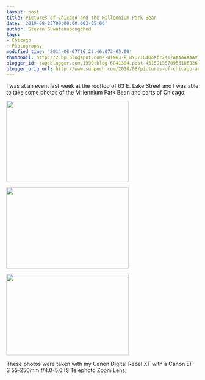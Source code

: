 ```yaml
---
layout: post
title: Pictures of Chicago and the Millennium Park Bean
date: '2010-08-23T09:00:00.003-05:00'
author: Steven Suwatanapongched
tags:
- Chicago
- Photography
modified_time: '2014-08-07T16:23:46.073-05:00'
thumbnail: http://2.bp.blogspot.com/-UiNG3-k_BY0/TG4QoafrZsI/AAAAAAAAVJw/W3ld86ABlxs/s72-c/IMG_1883.jpg
blogger_id: tag:blogger.com,1999:blog-6841384.post-4515913570956106026
blogger_orig_url: http://www.sunpech.com/2010/08/pictures-of-chicago-and-millennium-park.html
---
```


I was at an event last week at the rooftop of 63 E. Lake Street and I was able to take some photos of the Millennium Park Bean and parts of Chicago.

<a href="http://2.bp.blogspot.com/-UiNG3-k_BY0/TG4QoafrZsI/AAAAAAAAVJw/W3ld86ABlxs/s1600/IMG_1883.jpg" imageanchor="1"><img border="0" height="213" src="http://2.bp.blogspot.com/-UiNG3-k_BY0/TG4QoafrZsI/AAAAAAAAVJw/W3ld86ABlxs/s320/IMG_1883.jpg" width="320" /></a>

<a href="http://4.bp.blogspot.com/-vzsEnFEJOds/TG4QsX4A_3I/AAAAAAAAVJ4/bEFqIUQivk4/s1600/IMG_1884.jpg" imageanchor="1"><img border="0" height="213" src="http://4.bp.blogspot.com/-vzsEnFEJOds/TG4QsX4A_3I/AAAAAAAAVJ4/bEFqIUQivk4/s320/IMG_1884.jpg" width="320" /></a>

<a href="http://3.bp.blogspot.com/-LGkcobbS_Jw/TG4Q5gy-QpI/AAAAAAAAVKU/ZFqtyTWDURA/s1600/IMG_1887.jpg" imageanchor="1"><img border="0" height="213" src="http://3.bp.blogspot.com/-LGkcobbS_Jw/TG4Q5gy-QpI/AAAAAAAAVKU/ZFqtyTWDURA/s320/IMG_1887.jpg" width="320" /></a>

These photos were taken with my Canon Digital Rebel XT with a Canon EF-S 55-250mm f/4.0-5.6 IS Telephoto Zoom Lens.